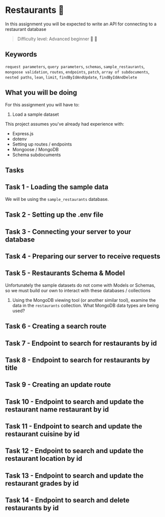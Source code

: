 # Restaurants 🧆

In this assignment you will be expected to write an API for connecting to a restaurant database

> Difficulty level: Advanced beginner 🧙 🍵

## Keywords

`request parameters`, `query parameters`, `schemas`, `sample_restaurants`, `mongoose validation`, `routes`, `endpoints`, `patch`, `array of subdocuments`, `nested paths`, `lean`, `limit`, `findByIdAndUpdate`, `findByIdAndDelete`

## What you will be doing

For this assignment you will have to:

1. Load a sample dataset

This project assumes you've already had experience with:

- Express.js
- dotenv
- Setting up routes / endpoints
- Mongoose / MongoDB
- Schema subdocuments

## Tasks

## Task 1 - Loading the sample data

We will be using the `sample_restaurants` database.

## Task 2 - Setting up the .env file

## Task 3 - Connecting your server to your database

## Task 4 - Preparing our server to receive requests

## Task 5 - Restaurants Schema & Model

Unfortunately the sample datasets do not come with Models or Schemas, so we must build our own to interact with these databases / collections

1. Using the MongoDB viewing tool (or another similar tool), examine the data in the `restaurants` collection. What MongoDB data types are being used?

## Task 6 - Creating a search route

## Task 7 - Endpoint to search for restaurants by id

## Task 8 - Endpoint to search for restaurants by title

## Task 9 - Creating an update route

## Task 10 - Endpoint to search and update the restaurant name restaurant by id

## Task 11 - Endpoint to search and update the restaurant cuisine by id

## Task 12 - Endpoint to search and update the restaurant location by id

## Task 13 - Endpoint to search and update the restaurant grades by id

## Task 14 - Endpoint to search and delete restaurants by id
